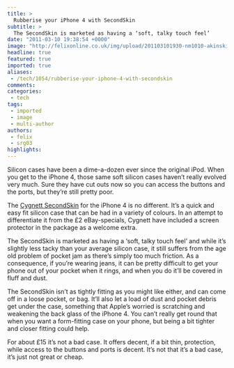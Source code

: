 ```yaml
---
title: >
  Rubberise your iPhone 4 with SecondSkin
subtitle: >
  The SecondSkin is marketed as having a ‘soft, talky touch feel’
date: "2011-03-10 19:38:54 +0000"
image: "http://felixonline.co.uk/img/upload/201103101930-nm1010-akinskin.jpg"
headline: true
featured: true
imported: true
aliases:
 - /tech/1054/rubberise-your-iphone-4-with-secondskin
comments:
categories:
 - tech
tags:
 - imported
 - image
 - multi-author
authors:
 - felix
 - srg03
highlights:
---
```


Silicon cases have been a dime-a-dozen ever since the original iPod. When you get to the iPhone 4, those same soft silicon cases haven’t really evolved very much. Sure they have cut outs now so you can access the buttons and the ports, but they’re still pretty poor.

The [Cygnett SecondSkin](http://www.cygnett.com/products/cases/secondskin_nano5.htm) for the iPhone 4 is no different. It’s a quick and easy fit silicon case that can be had in a variety of colours. In an attempt to differentiate it from the £2 eBay-specials, Cygnett have included a screen protector in the package as a welcome extra.

The SecondSkin is marketed as having a ‘soft, talky touch feel’ and while it’s slightly less tacky than your average silicon case, it still suffers from the age old problem of pocket jam as there’s simply too much friction. As a consequence, if you’re wearing jeans, it can be pretty difficult to get your phone out of your pocket when it rings, and when you do it’ll be covered in fluff and dust.

The SecondSkin isn’t as tightly fitting as you might like either, and can come off in a loose pocket, or bag. It’ll also let a load of dust and pocket debris get under the case, something that Apple’s worried is scratching and weakening the back glass of the iPhone 4. You can’t really get round that when you want a form-fitting case on your phone, but being a bit tighter and closer fitting could help.

For about £15 it’s not a bad case. It offers decent, if a bit thin, protection, while access to the buttons and ports is decent. It’s not that it’s a bad case, it’s just not great or cheap.
